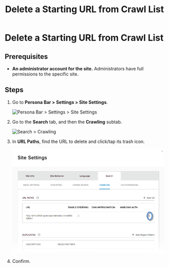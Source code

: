 ﻿---
uid: delete-starting-url-from-crawl-list
locale: en
title: Delete a Starting URL from Crawl List
dnnversion: 09.02.00
related-topics: add-starting-url-to-crawl-list,edit-starting-url-in-crawl-list,add-directory-to-included-list,delete-directory-from-included-list,add-directory-to-excluded-list,delete-directory-from-excluded-list,add-file-extension-to-included-or-excluded-list,delete-file-extension-from-included-or-excluded-list
---

# Delete a Starting URL from Crawl List

## Prerequisites

*   **An administrator account for the site.** Administrators have full permissions to the specific site.

## Steps

1.  Go to **Persona Bar \> Settings \> Site Settings**.
    
    ![Persona Bar > Settings > Site Settings](/images/scr-pbar-host-Settings-E91.png)
    
2.  Go to the **Search** tab, and then the **Crawling** subtab.
    
    ![Search > Crawling](/images/scr-pbtabs-all-Settings-SiteSettings-Search-Crawling-E90.png)
    
3.  In **URL Paths**, find the URL to delete and click/tap its trash icon.
    
      
    
    ![](/images/scr-SiteSettings-Search-Crawling-url-paths-delete-E90.png)
    
      
    
4.  Confirm.
